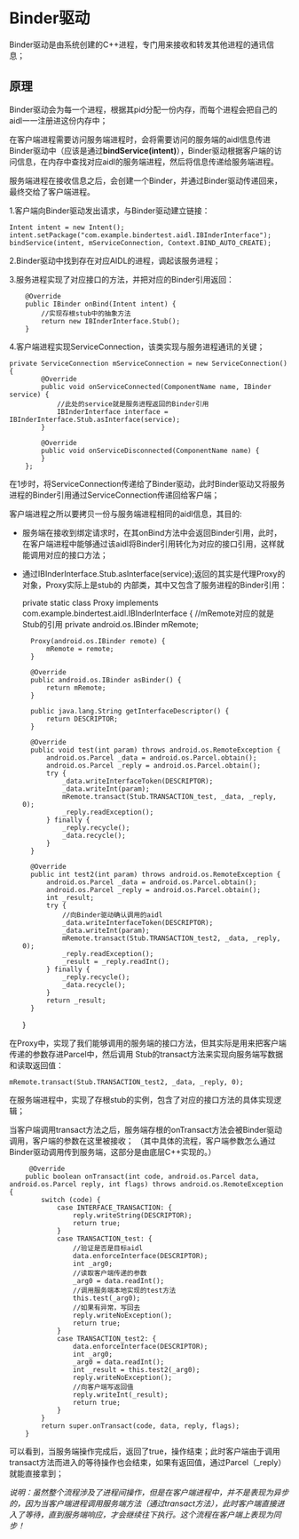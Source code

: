 # Binder驱动

Binder驱动是由系统创建的C++进程，专门用来接收和转发其他进程的通讯信息；

## 原理

Binder驱动会为每一个进程，根据其pid分配一份内存，而每个进程会把自己的aidl一一注册进这份内存中；

在客户端进程需要访问服务端进程时，会将需要访问的服务端的aidl信息传进Binder驱动中（应该是通过**bindService\(intent\)**），Binder驱动根据客户端的访问信息，在内存中查找对应aidl的服务端进程，然后将信息传递给服务端进程。

服务端进程在接收信息之后，会创建一个Binder，并通过Binder驱动传递回来，最终交给了客户端进程。

1.客户端向Binder驱动发出请求，与Binder驱动建立链接：

```
Intent intent = new Intent();
intent.setPackage("com.example.bindertest.aidl.IBInderInterface");
bindService(intent, mServiceConnection, Context.BIND_AUTO_CREATE);
```

2.Binder驱动中找到存在对应AIDL的进程，调起该服务进程；

3.服务进程实现了对应接口的方法，并把对应的Binder引用返回：

```
    @Override
    public IBinder onBind(Intent intent) {
        //实现存根stub中的抽象方法 
        return new IBInderInterface.Stub();
    }
```

4.客户端进程实现ServiceConnection，该类实现与服务进程通讯的关键；

```
private ServiceConnection mServiceConnection = new ServiceConnection() {
        @Override
        public void onServiceConnected(ComponentName name, IBinder service) {
            //此处的service就是服务进程返回的Binder引用
            IBInderInterface interface = IBInderInterface.Stub.asInterface(service);
        }

        @Override
        public void onServiceDisconnected(ComponentName name) {
        }
    };
```

在1步时，将ServiceConnection传递给了Binder驱动，此时Binder驱动又将服务进程的Binder引用通过ServiceConnection传递回给客户端；

 客户端进程之所以要拷贝一份与服务端进程相同的aidl信息，其目的:

* 服务端在接收到绑定请求时，在其onBind方法中会返回Binder引用，此时，在客户端进程中能够通过该aidl将Binder引用转化为对应的接口引用，这样就能调用对应的接口方法；

* 通过IBInderInterface.Stub.asInterface(service);返回的其实是代理Proxy的对象，Proxy实际上是stub的
内部类，其中又包含了服务进程的Binder引用：


    private static class Proxy implements com.example.bindertest.aidl.IBInderInterface {
        //mRemote对应的就是Stub的引用
        private android.os.IBinder mRemote;

        Proxy(android.os.IBinder remote) {
            mRemote = remote;
        }

        @Override
        public android.os.IBinder asBinder() {
            return mRemote;
        }

        public java.lang.String getInterfaceDescriptor() {
            return DESCRIPTOR;
        }

        @Override
        public void test(int param) throws android.os.RemoteException {
            android.os.Parcel _data = android.os.Parcel.obtain();
            android.os.Parcel _reply = android.os.Parcel.obtain();
            try {
                _data.writeInterfaceToken(DESCRIPTOR);
                _data.writeInt(param);
                mRemote.transact(Stub.TRANSACTION_test, _data, _reply, 0);
                _reply.readException();
            } finally {
                _reply.recycle();
                _data.recycle();
            }
        }

        @Override
        public int test2(int param) throws android.os.RemoteException {
            android.os.Parcel _data = android.os.Parcel.obtain();
            android.os.Parcel _reply = android.os.Parcel.obtain();
            int _result;
            try {
                //向Binder驱动确认调用的aidl
                _data.writeInterfaceToken(DESCRIPTOR);
                _data.writeInt(param);
                mRemote.transact(Stub.TRANSACTION_test2, _data, _reply, 0);
                _reply.readException();
                _result = _reply.readInt();
            } finally {
                _reply.recycle();
                _data.recycle();
            }
            return _result;
        }
    }

 在Proxy中，实现了我们能够调用的服务端的接口方法，但其实际是用来把客户端传递的参数存进Parcel中，然后调用  Stub的transact方法来实现向服务端写数据和读取返回值：
 
    mRemote.transact(Stub.TRANSACTION_test2, _data, _reply, 0);


 在服务端进程中，实现了存根stub的实例，包含了对应的接口方法的具体实现逻辑；
 
 当客户端调用transact方法之后，服务端存根的onTransact方法会被Binder驱动调用，客户端的参数在这里被接收；
 （其中具体的流程，客户端参数怎么通过Binder驱动调用传到服务端，这部分是由底层C++实现的。）

 
         @Override
        public boolean onTransact(int code, android.os.Parcel data, android.os.Parcel reply, int flags) throws android.os.RemoteException {
            switch (code) {
                case INTERFACE_TRANSACTION: {
                    reply.writeString(DESCRIPTOR);
                    return true;
                }
                case TRANSACTION_test: {
                    //验证是否是目标aidl
                    data.enforceInterface(DESCRIPTOR);
                    int _arg0;
                    //读取客户端传递的参数
                    _arg0 = data.readInt();
                    //调用服务端本地实现的test方法
                    this.test(_arg0);
                    //如果有异常，写回去
                    reply.writeNoException();
                    return true;
                }
                case TRANSACTION_test2: {
                    data.enforceInterface(DESCRIPTOR);
                    int _arg0;
                    _arg0 = data.readInt();
                    int _result = this.test2(_arg0);
                    reply.writeNoException();
                    //向客户端写返回值
                    reply.writeInt(_result);
                    return true;
                }
            }
            return super.onTransact(code, data, reply, flags);
        }

 可以看到，当服务端操作完成后，返回了true，操作结束；此时客户端由于调用transact方法而进入的等待操作也会结束，如果有返回值，通过Parcel（_reply）就能直接拿到；
 
 _说明：虽然整个流程涉及了进程间操作，但是在客户端进程中，并不是表现为异步的，因为当客户端进程调用服务端方法（通过transact方法），此时客户端直接进入了等待，直到服务端响应，才会继续往下执行。这个流程在客户端上表现为同步！_

